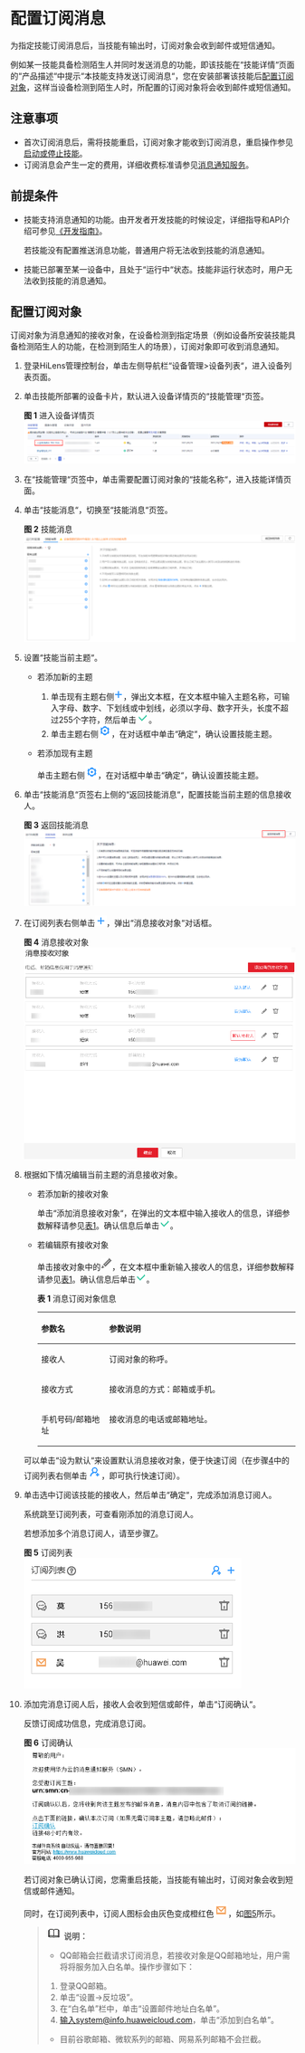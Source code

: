 # 配置订阅消息<a name="hilens_02_0042"></a>

为指定技能订阅消息后，当技能有输出时，订阅对象会收到邮件或短信通知。

例如某一技能具备检测陌生人并同时发送消息的功能，即该技能在“技能详情“页面的“产品描述“中提示“本技能支持发送订阅消息“，您在安装部署该技能后[配置订阅对象](#section146782216229)，这样当设备检测到陌生人时，所配置的订阅对象将会收到邮件或短信通知。

## 注意事项<a name="section167191151481"></a>

-   首次订阅消息后，需将技能重启，订阅对象才能收到订阅消息，重启操作参见[启动或停止技能](启动或停止技能.md)。
-   订阅消息会产生一定的费用，详细收费标准请参见[消息通知服务](https://www.huaweicloud.com/price_detail.html#/smn_detail)。

## 前提条件<a name="section799363925414"></a>

-   技能支持消息通知的功能。由开发者开发技能的时候设定，详细指导和API介绍可参见[《开发指南》](https://support.huaweicloud.com/devg-hilens/hilens_05_0001.html)。

    若技能没有配置推送消息功能，普通用户将无法收到技能的消息通知。

-   技能已部署至某一设备中，且处于“运行中“状态。技能非运行状态时，用户无法收到技能的消息通知。

## 配置订阅对象<a name="section146782216229"></a>

订阅对象为消息通知的接收对象，在设备检测到指定场景（例如设备所安装技能具备检测陌生人的功能，在检测到陌生人的场景），订阅对象即可收到消息通知。

1.  登录HiLens管理控制台，单击左侧导航栏“设备管理\>设备列表“，进入设备列表页面。
2.  单击技能所部署的设备卡片，默认进入设备详情页的“技能管理“页签。

    **图 1**  进入设备详情页<a name="fig68145394203"></a>  
    ![](figures/进入设备详情页.png "进入设备详情页")

3.  在“技能管理“页签中，单击需要配置订阅对象的“技能名称“，进入技能详情页面。
4.  <a name="li162891656173213"></a>单击“技能消息“，切换至“技能消息“页签。

    **图 2**  技能消息<a name="fig8755134553315"></a>  
    ![](figures/技能消息.png "技能消息")

5.  设置“技能当前主题“。
    -   若添加新的主题
        1.  单击现有主题右侧![](figures/zh-cn_image_0227005931.png)，弹出文本框，在文本框中输入主题名称，可输入字母、数字、下划线或中划线，必须以字母、数字开头，长度不超过255个字符，然后单击![](figures/zh-cn_image_0227005932.png)。
        2.  单击主题右侧![](figures/zh-cn_image_0227005300.png)，在对话框中单击“确定“，确认设置技能主题。

    -   若添加现有主题

        单击主题右侧![](figures/zh-cn_image_0227005933.png)，在对话框中单击“确定“，确认设置技能主题。

6.  单击“技能消息“页签右上侧的“返回技能消息“，配置技能当前主题的信息接收人。

    **图 3**  返回技能消息<a name="fig026711151235"></a>  
    ![](figures/返回技能消息.png "返回技能消息")

7.  <a name="li1867716427412"></a>在订阅列表右侧单击![](figures/zh-cn_image_0226999496.png)，弹出“消息接收对象“对话框。

    **图 4**  消息接收对象<a name="fig141431544114412"></a>  
    ![](figures/消息接收对象.png "消息接收对象")

8.  根据如下情况编辑当前主题的消息接收对象。

    -   若添加新的接收对象

        单击“添加消息接收对象“，在弹出的文本框中输入接收人的信息，详细参数解释请参见[表1](#table16899172012240)。确认信息后单击![](figures/zh-cn_image_0227000086.png)。

    -   若编辑原有接收对象

        单击接收对象中的![](figures/zh-cn_image_0227004384.png)，在文本框中重新输入接收人的信息，详细参数解释请参见[表1](#table16899172012240)。确认信息后单击![](figures/zh-cn_image_0227004396.png)。

        **表 1**  消息订阅对象信息

        <a name="table16899172012240"></a>
        <table><thead align="left"><tr id="row189001220182414"><th class="cellrowborder" valign="top" width="26.25%" id="mcps1.2.3.1.1"><p id="p12900720112416"><a name="p12900720112416"></a><a name="p12900720112416"></a>参数名</p>
        </th>
        <th class="cellrowborder" valign="top" width="73.75%" id="mcps1.2.3.1.2"><p id="p15900120162416"><a name="p15900120162416"></a><a name="p15900120162416"></a>参数说明</p>
        </th>
        </tr>
        </thead>
        <tbody><tr id="row13900720142419"><td class="cellrowborder" valign="top" width="26.25%" headers="mcps1.2.3.1.1 "><p id="p0900220152410"><a name="p0900220152410"></a><a name="p0900220152410"></a>接收人</p>
        </td>
        <td class="cellrowborder" valign="top" width="73.75%" headers="mcps1.2.3.1.2 "><p id="p17900820132412"><a name="p17900820132412"></a><a name="p17900820132412"></a>订阅对象的称呼。</p>
        </td>
        </tr>
        <tr id="row12900142082418"><td class="cellrowborder" valign="top" width="26.25%" headers="mcps1.2.3.1.1 "><p id="p6900920112411"><a name="p6900920112411"></a><a name="p6900920112411"></a>接收方式</p>
        </td>
        <td class="cellrowborder" valign="top" width="73.75%" headers="mcps1.2.3.1.2 "><p id="p2900102011240"><a name="p2900102011240"></a><a name="p2900102011240"></a>接收消息的方式：邮箱或手机。</p>
        </td>
        </tr>
        <tr id="row1290012013249"><td class="cellrowborder" valign="top" width="26.25%" headers="mcps1.2.3.1.1 "><p id="p5900220172415"><a name="p5900220172415"></a><a name="p5900220172415"></a>手机号码/邮箱地址</p>
        </td>
        <td class="cellrowborder" valign="top" width="73.75%" headers="mcps1.2.3.1.2 "><p id="p11900122010243"><a name="p11900122010243"></a><a name="p11900122010243"></a>接收消息的电话或邮箱地址。</p>
        </td>
        </tr>
        </tbody>
        </table>

    可以单击“设为默认“来设置默认消息接收对象，便于快速订阅（在步骤[4](#li162891656173213)中的订阅列表右侧单击![](figures/zh-cn_image_0227008025.png)，即可执行快速订阅）。

9.  单击选中订阅该技能的接收人，然后单击“确定“，完成添加消息订阅人。

    系统跳至订阅列表，可查看刚添加的消息订阅人。

    若想添加多个消息订阅人，请至步骤[7](#li1867716427412)。

    **图 5**  订阅列表<a name="fig82163875416"></a>  
    ![](figures/订阅列表.png "订阅列表")

10. 添加完消息订阅人后，接收人会收到短信或邮件，单击“订阅确认“。

    反馈订阅成功信息，完成消息订阅。

    **图 6**  订阅确认<a name="fig2040565116236"></a>  
    ![](figures/订阅确认.png "订阅确认")

    若订阅对象已确认订阅，您需重启技能，当技能有输出时，订阅对象会收到短信或邮件通知。

    同时，在订阅列表中，订阅人图标会由灰色变成橙红色![](figures/zh-cn_image_0227111738.png)，如[图5](#fig82163875416)所示。

    >![](public_sys-resources/icon-note.gif) **说明：** 
    >-   QQ邮箱会拦截请求订阅消息，若接收对象是QQ邮箱地址，用户需将将服务加入白名单。操作步骤如下：
    >    1.  登录QQ邮箱。
    >    2.  单击“设置-\>反垃圾”。
    >    3.  在“白名单”栏中，单击“设置邮件地址白名单”。
    >    4.  输入system@info.huaweicloud.com，单击“添加到白名单”。
    >-   目前谷歌邮箱、微软系列的邮箱、网易系列邮箱不会拦截。


